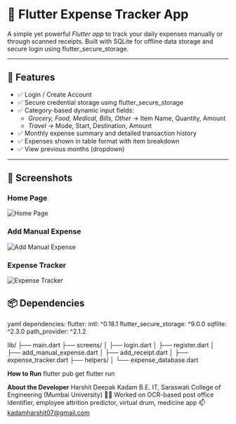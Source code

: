 # 💸 Flutter Expense Tracker App

A simple yet powerful *Flutter app* to track your daily expenses manually or through scanned receipts. Built with SQLite for offline data storage and secure login using flutter_secure_storage.

---

## 🚀 Features

- ✅ Login / Create Account
- ✅ Secure credential storage using flutter_secure_storage
- ✅ Category-based dynamic input fields:
  - *Grocery, Food, Medical, Bills, Other* → Item Name, Quantity, Amount
  - *Travel* → Mode, Start, Destination, Amount
- ✅ Monthly expense summary and detailed transaction history
- ✅ Expenses shown in table format with item breakdown
- ✅ View previous months (dropdown)
---

## 📱 Screenshots
### Home Page
![Home Page](assets/homepage.jpg)

### Add Manual Expense
![Add Manual Expense](assets/addmanualreceipt.jpg)

### Expense Tracker
![Expense Tracker](assets/expensetracker.jpg)


## 📦 Dependencies

yaml
dependencies:
  flutter:
  intl: ^0.18.1
  flutter_secure_storage: ^9.0.0
  sqflite: ^2.3.0
  path_provider: ^2.1.2

lib/
├── main.dart
├── screens/
│   ├── login.dart
│   ├── register.dart
│   ├── add_manual_expense.dart
│   ├── add_receipt.dart
│   ├── expense_tracker.dart
├── helpers/
│   └── expense_database.dart

**How to Run**
flutter pub get
flutter run

**About the Developer**
Harshit Deepak Kadam
B.E. IT, Saraswati College of Engineering (Mumbai University)
👨‍💻 Worked on OCR-based post office identifier, employee attrition predictor, virtual drum, medicine app
📫 kadamharshit07@gmail.com
